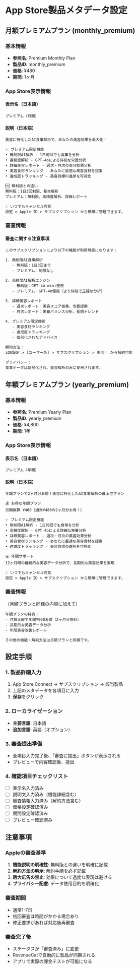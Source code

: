 # App Store製品メタデータ設定

## 月額プレミアムプラン (monthly_premium)

### 基本情報
- **参照名**: Premium Monthly Plan
- **製品ID**: monthly_premium
- **価格**: ¥480
- **期間**: 1ヶ月

### App Store表示情報

#### 表示名（日本語）
```
プレミアム（月額）
```

#### 説明（日本語）
```
美容に特化したAI食事解析で、あなたの美容効果を最大化！

✨ プレミアム限定機能
• 無制限AI解析 - 1日何回でも食事を分析
• 高精度解析 - GPT-4oによる詳細な栄養分析
• 詳細美容レポート - 週次・月次の美容効果分析
• 美容食材ランキング - あなたに最適な美容食材を提案
• 達成度トラッキング - 美容目標の進捗を可視化

🆓 無料版との違い
無料版：1日3回制限、基本解析
プレミアム：無制限、高精度解析、詳細レポート

💡 いつでもキャンセル可能
設定 > Apple ID > サブスクリプション から簡単に管理できます。
```

### 審査情報

#### 審査に関する注意事項
```
このサブスクリプションにより以下の機能が利用可能になります：

1. 無制限AI食事解析
   - 無料版：1日3回まで
   - プレミアム：制限なし

2. 高精度AI解析エンジン
   - 無料版：GPT-4o-mini使用
   - プレミアム：GPT-4o使用（より詳細で正確な分析）

3. 詳細美容レポート
   - 週次レポート：美容スコア推移、改善提案
   - 月次レポート：栄養バランス分析、長期トレンド

4. プレミアム限定機能
   - 美容食材ランキング
   - 達成度トラッキング
   - 個別化されたアドバイス

解約方法：
iOS設定 > [ユーザー名] > サブスクリプション > 美活！ から解約可能

プライバシー：
食事データは暗号化され、美容解析のみに使用されます。
```

## 年額プレミアムプラン (yearly_premium)

### 基本情報
- **参照名**: Premium Yearly Plan
- **製品ID**: yearly_premium
- **価格**: ¥4,800
- **期間**: 1年

### App Store表示情報

#### 表示名（日本語）
```
プレミアム（年額）
```

#### 説明（日本語）
```
年額プランで2ヶ月分お得！美容に特化したAI食事解析の最上位プラン

💰 お得な年額プラン
月額換算 ¥400（通常¥480の2ヶ月分お得！）

✨ プレミアム限定機能
• 無制限AI解析 - 1日何回でも食事を分析
• 高精度解析 - GPT-4oによる詳細な栄養分析
• 詳細美容レポート - 週次・月次の美容効果分析
• 美容食材ランキング - あなたに最適な美容食材を提案
• 達成度トラッキング - 美容目標の進捗を可視化

📊 年間サポート
12ヶ月間の継続的な美容データ分析で、長期的な美容効果を実現

💡 いつでもキャンセル可能
設定 > Apple ID > サブスクリプション から簡単に管理できます。
```

### 審査情報
（月額プランと同様の内容に加えて）

```
年額プランの特典：
- 月額比較で年間¥960お得（2ヶ月分無料）
- 長期的な美容データ分析
- 年間美容改善レポート

その他の機能・解約方法は月額プランと同様です。
```

## 設定手順

### 1. 製品詳細入力
1. App Store Connect → サブスクリプション → 該当製品
2. 上記のメタデータを各項目に入力
3. **保存**をクリック

### 2. ローカライゼーション
- **主要言語**: 日本語
- **追加言語**: 英語（オプション）

### 3. 審査提出準備
- 全項目入力完了後、「審査に提出」ボタンが表示される
- プレビューで内容確認後、提出

### 4. 確認項目チェックリスト
- [ ] 表示名入力済み
- [ ] 説明文入力済み（機能詳細含む）
- [ ] 審査情報入力済み（解約方法含む）
- [ ] 価格設定確認済み
- [ ] 期間設定確認済み
- [ ] プレビュー確認済み

## 注意事項

### Appleの審査基準
1. **機能説明の明確性**: 無料版との違いを明確に記載
2. **解約方法の明示**: 解約手順を必ず記載
3. **誇大広告の禁止**: 効果について過度な表現は避ける
4. **プライバシー配慮**: データ使用目的を明確化

### 審査期間
- 通常1-7日
- 初回審査は時間がかかる場合あり
- 修正要求があれば対応後再審査

### 審査完了後
- ステータスが「審査済み」に変更
- RevenueCatで自動的に製品が同期される
- アプリで実際の課金テストが可能になる